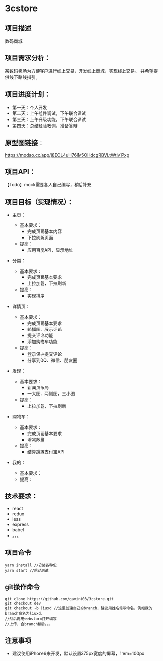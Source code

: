 # 3cstore
## **项目描述**
数码商城

## 项目需求分析：
某数码卖场为方便客户进行线上交易，开发线上商城，实现线上交易。
并希望提供线下路线指引。

## 项目进度计划：
- 第一天：个人开发
- 第二天：上午组件调试，下午联合调试
- 第三天：上午升级功能，下午联合调试
- 第四天：总结经验教训，准备答辩
## 原型图链接：
https://modao.cc/app/j8EOL4uH76lM5OHdcgRBVLtWtiv1Pxp

## 项目API：
【Todo】mock需要各人自己编写，稍后补充

## 项目目标（实现情况）：
- 主页：
    - 基本要求：
        - 完成页面基本内容
        - 下拉刷新页面
    - 提高：
        - 应用百度API，显示地址

- 分类：
    - 基本要求：
        - 完成页面基本要求
        - 上拉加载，下拉刷新
    - 提高：
        - 实现排序
- 详情页：
    - 基本要求：
        - 完成页面基本要求
        - 轮播图，展示评论
        - 提交评论功能
        - 添加购物车功能
    - 提高：
        - 登录保护提交评论
        - 分享到QQ、微信、朋友圈
- 发现：
    - 基本要求：
        - 新闻页布局
        - 一大图，两侧图，三小图
    - 提高：
        - 上拉加载，下拉刷新
- 购物车：
    - 基本要求：
        - 完成页面基本要求
        - 增减数量
    - 提高：
        - 结算跳转支付宝API
- 我的：
    - 基本要求：
    - 提高：

## 技术要求：
- react
- redux
- less
- express
- babel
- 。。。

## 项目命令
```
yarn install //安装各种包
yarn start //启动测试
```

## git操作命令
```
git clone https://github.com/gavin103/3cstore.git
git checkout dev
git checkout -b liuxd //这里创建自己的branch，建议用姓名缩写命名，例如我的branch命名为liuxd，
//然后再用webstorm打开编写
//上传、合branch稍后。。。
```
## 注意事项
- 建议使用iPhone6来开发，默认设置375px宽度的屏幕，1rem=100px